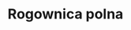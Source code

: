 ---
title: 'Rogownica polna'
latina: '(Cerastium arvense)'
pubDate: 'Jun 01 2025'
mainImage: 'rogownica_polna.jpeg'
level1: 'rośliny naczyniowe'
level2: 'goździkowce'
level3: 'goździkowate'
level4: 'rogownica'
flowertime: 'maj - lipiec'
where: 'Jest szeroko rozprzestrzeniona na północnej półkuli. Występuje w Azji, Europie, Afryce Północnej i Ameryce Północnej (aż po Alaskę i Jukon). W Polsce jest rośliną pospolitą.'
---